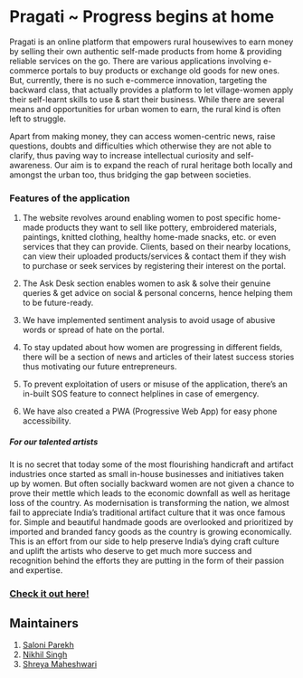 # Pragati ~ Progress begins at home

Pragati is an online platform that empowers rural housewives to earn money by selling their own authentic self-made products from home & providing reliable services on the go. There are various applications involving e-commerce portals to buy products or exchange old goods for new ones. But, currently, there is no such e-commerce innovation, targeting the backward class, that actually provides a platform to let village-women apply their self-learnt skills to use & start their business. While there are several means and opportunities for urban women to earn, the rural kind is often left to struggle.

Apart from making money, they can access women-centric news, raise questions, doubts and difficulties which otherwise they are not able to clarify, thus paving way to increase intellectual curiosity and self-awareness. Our aim is to expand the reach of rural heritage both locally and amongst the urban too, thus bridging the gap between societies. 

### Features of the application

1. The website revolves around enabling women to post specific home-made products they want to sell like pottery, embroidered materials, paintings, knitted clothing, healthy home-made snacks, etc. or even services that they can provide. Clients, based on their nearby locations, can view their uploaded products/services & contact them if they wish to purchase or seek services by registering their interest on the portal.

2. The Ask Desk section enables women to ask & solve their genuine queries & get advice on social & personal concerns, hence helping them to be future-ready.

3. We have implemented sentiment analysis to avoid usage of abusive words or spread of hate on the portal.

4. To stay updated about how women are progressing in different fields, there will be a section of news and articles of their latest success stories thus motivating our future entrepreneurs.

5. To prevent exploitation of users or misuse of the application, there’s an in-built SOS feature to connect helplines in case of emergency.

6. We have also created a PWA (Progressive Web App) for easy phone accessibility.


##### For our talented artists

It is no secret that today some of the most flourishing handicraft and artifact industries once started as small in-house businesses and initiatives taken up by women. But often socially backward women are not given a chance to prove their mettle which leads to the economic downfall as well as heritage loss of the country. As modernisation is transforming the nation, we almost fail to appreciate India’s traditional artifact culture that it was once famous for. Simple and beautiful handmade goods are overlooked and prioritized by imported and branded fancy goods as the country is growing economically. This is an effort from our side to help preserve India’s dying craft culture and uplift the artists who deserve to get much more success and recognition behind the efforts they are putting in the form of their passion and expertise.



### [Check it out here!](https://risewithpragati.netlify.app/)

## Maintainers

1. [Saloni Parekh](https://www.github.com/saloni0104)
2. [Nikhil Singh](https://www.github.com/nikhils4)
3. [Shreya Maheshwari](https://www.github.com/mshreya9)
